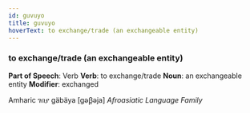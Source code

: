 ```yaml
---
id: guvuyo
title: guvuyo
hoverText: to exchange/trade (an exchangeable entity)
---
```


### to exchange/trade (an exchangeable entity)

**Part of Speech**: Verb
**Verb**: to exchange/trade
**Noun**: an exchangeable entity
**Modifier**: exchanged

Amharic ገበያ gäbäya [gəβ̞əja]
*Afroasiatic Language Family*
